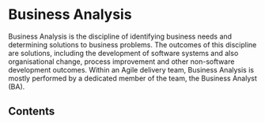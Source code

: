 # Business Analysis

Business Analysis is the discipline of identifying business needs and determining solutions to business problems. The outcomes of this discipline are solutions, including the development of software systems and also organisational change, process improvement and other non-software development outcomes. Within an Agile delivery team, Business Analysis is mostly performed by a dedicated member of the team, the Business Analyst (BA).

## Contents

